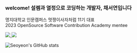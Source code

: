 ### welcome! 설렘과 열정으로 코딩하는 개발자, 채서연입니다
명지대학교 인문캠퍼스 멋쟁이사자처럼 11기 대표
<br>
2023 OpenSource Software Contribution Academy mentee

<!--
**che-so/che-so** is a ✨ _special_ ✨ repository because its `README.md` (this file) appears on your GitHub profile.

Here are some ideas to get you started:

- 🔭 I’m currently working on ...
- 🌱 I’m currently learning ...
- 👯 I’m looking to collaborate on ...
- 🤔 I’m looking for help with ...
- 💬 Ask me about ...
- 📫 How to reach me: ...
- 😄 Pronouns: ...
- ⚡ Fun fact: ...
-->
<a href="https://www.instagram.com/che._.so/">
<img src="https://img.shields.io/badge/instagram-E4405F?style=for-the-badge&logo=Instagram&logoColor=white">
</a>
<a href="https://www.linkedin.com/in/%EC%84%9C%EC%97%B0-%EC%B1%84-ba1704266/">
<img src="https://img.shields.io/badge/LinkedIn-0A66C2?style=for-the-badge&logo=LinkedIn&logoColor=white">
</a>

![Seoyeon's GitHub stats](https://github-readme-stats.vercel.app/api?username=che-so&show_icons=true&theme=github_dark)
